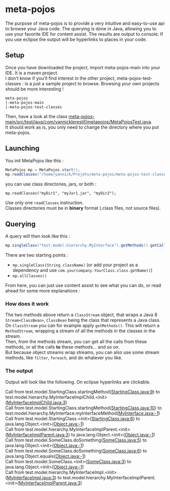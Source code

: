 # meta-pojos
The purpose of meta-pojos is to provide a very intuitive and easy-to-use api to browse your Java code.
The querying is done in Java, allowing you to use your favorite IDE for content assist.
The results are output to console. If you use eclipse the output will be hyperlinks to places in your code.
## Setup
Once you have downloaded the project, import meta-pojos-main into your IDE. It is a maven project.  
I don't know if you'll find interest in the other project, meta-pojos-test-classes : is a just a sample project to browse. Browsing your own projects should be more interesting !
```
meta-pojos
|-meta-pojos-main
|-meta-pojos-test-classes
```
Then, have a look at the class [meta-pojos-main/src/test/java/com/yannicklerestif/metapojos/MetaPojosTest.java](./meta-pojos-main/src/test/java/com/yannicklerestif/metapojos/MetaPojosTest.java).  
It should work as is, you only need to change the directory where you put meta-pojos.

## Launching
You init MetaPojos like this :
```java
MetaPojos mp = MetaPojos.start();
mp.readClasses("/home/yannick/Projets/meta-pojos/meta-pojos-test-classes/bin");
```
you can use class directories, jars, or both :
```
mp.readClasses("myDir1", "myJar1.jar", "myDir2");
```
Use only one `readClasses` instruction.  
Classes directories must be in **binary** format (.class files, not source files).

## Querying
A query will then look like this :
```java
mp.singleClass("test.model.hierarchy.MyInterface").getMethods().getCallsTo().print();
```
There are two starting points :
- `mp.singleClass(String className)` (or add your project as a dependency and use `com.yourcompany.YourClass.class.getName()`)
- `mp.allClasses()`

From here, you can just use content assist to see what you can do, or read ahead for some more explanations :

### How does it work
The two methods above return a `ClassStream` object, that wraps a Java 8 `Stream<ClassBean>`, `ClassBean` being 
the class that represents a Java class.  
On `ClassStream` you can for example apply `getMethods()`. This will return a `MethodStream`, wrapping a stream of all the methods in the classes in the stream.  
Then, from the methods stream, you can get all the calls from these methods, or all the calls **to** these methods... and so on.  
But because object streams wrap streams, you can also use some stream methods, like `filter`, `foreach`, and do whatever you like.

### The output
Output will look like the following. On eclipse hyperlinks are clickable.

Call from test.model.StartingClass.startingMethod([StartingClass.java:9]()) to test.model.hierarchy.MyInterfaceImplChild.\<init>([MyInterfaceImplChild.java:3]())  
Call from test.model.StartingClass.startingMethod([StartingClass.java:10]()) to test.model.hierarchy.MyInterface.myInterfaceMethod([MyInterface.java:-1]())   
Call from test.model.StartingClass.\<init>([StartingClass.java:6]()) to java.lang.Object.\<init>([Object.java:-1]())  
Call from test.model.hierarchy.MyInterfaceImplParent.\<init>([MyInterfaceImplParent.java:3]()) to java.lang.Object.\<init>([Object.java:-1]())  
Call from test.model.SomeClass.doSomething([SomeClass.java:5]()) to java.lang.Object.\<init>([Object.java:-1]())  
Call from test.model.SomeClass.doSomething([SomeClass.java:6]()) to java.lang.Object.equals([Object.java:-1]())  
Call from test.model.SomeClass.\<init>([SomeClass.java:3]()) to java.lang.Object.\<init>([Object.java:-1]())  
Call from test.model.hierarchy.MyInterfaceImpl.\<init>([MyInterfaceImpl.java:3]()) to test.model.hierarchy.MyInterfaceImplParent.\<init>([MyInterfaceImplParent.java:3]())  
